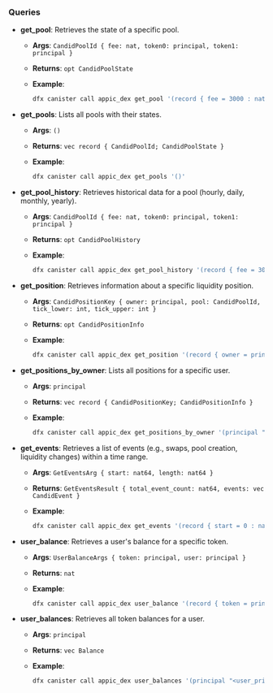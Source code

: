 ### Queries

- **get_pool**: Retrieves the state of a specific pool.

  - **Args**: `CandidPoolId { fee: nat, token0: principal, token1: principal }`

  - **Returns**: `opt CandidPoolState`

  - **Example**:

    ```bash
    dfx canister call appic_dex get_pool '(record { fee = 3000 : nat; token0 = principal "<token0_principal>"; token1 = principal "<token1_principal>" })'
    ```

- **get_pools**: Lists all pools with their states.

  - **Args**: `()`

  - **Returns**: `vec record { CandidPoolId; CandidPoolState }`

  - **Example**:

    ```bash
    dfx canister call appic_dex get_pools '()'
    ```

- **get_pool_history**: Retrieves historical data for a pool (hourly, daily, monthly, yearly).

  - **Args**: `CandidPoolId { fee: nat, token0: principal, token1: principal }`

  - **Returns**: `opt CandidPoolHistory`

  - **Example**:

    ```bash
    dfx canister call appic_dex get_pool_history '(record { fee = 3000 : nat; token0 = principal "<token0_principal>"; token1 = principal "<token1_principal>" })'
    ```

- **get_position**: Retrieves information about a specific liquidity position.

  - **Args**: `CandidPositionKey { owner: principal, pool: CandidPoolId, tick_lower: int, tick_upper: int }`

  - **Returns**: `opt CandidPositionInfo`

  - **Example**:

    ```bash
    dfx canister call appic_dex get_position '(record { owner = principal "<user_principal>"; pool = record { fee = 3000 : nat; token0 = principal "<token0_principal>"; token1 = principal "<token1_principal>" }; tick_lower = -1000 : int; tick_upper = 1000 : int })'
    ```

- **get_positions_by_owner**: Lists all positions for a specific user.

  - **Args**: `principal`

  - **Returns**: `vec record { CandidPositionKey; CandidPositionInfo }`

  - **Example**:

    ```bash
    dfx canister call appic_dex get_positions_by_owner '(principal "<user_principal>")'
    ```

- **get_events**: Retrieves a list of events (e.g., swaps, pool creation, liquidity changes) within a time range.

  - **Args**: `GetEventsArg { start: nat64, length: nat64 }`

  - **Returns**: `GetEventsResult { total_event_count: nat64, events: vec CandidEvent }`

  - **Example**:

    ```bash
    dfx canister call appic_dex get_events '(record { start = 0 : nat64; length = 100 : nat64 })'
    ```

- **user_balance**: Retrieves a user's balance for a specific token.

  - **Args**: `UserBalanceArgs { token: principal, user: principal }`

  - **Returns**: `nat`

  - **Example**:

    ```bash
    dfx canister call appic_dex user_balance '(record { token = principal "<token_principal>"; user = principal "<user_principal>" })'
    ```

- **user_balances**: Retrieves all token balances for a user.

  - **Args**: `principal`

  - **Returns**: `vec Balance`

  - **Example**:

    ```bash
    dfx canister call appic_dex user_balances '(principal "<user_principal>")'
    ```
